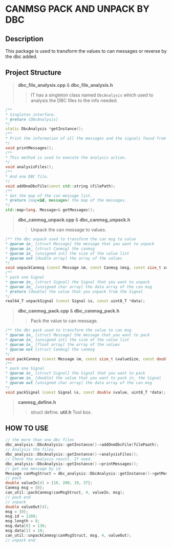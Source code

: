 # CANMSG PACK AND UNPACK BY DBC

## Description
This package is used to transform the values to can messages or reverse by the dbc added.

## Project Structure
> **dbc_file_analysis.cpp** & **dbc_file_analysis.h**
>> IT has a singleton class named `DbcAnalysis` which used to analysis the DBC files to the info needed.
``` c++
/**
* Singleton interface.
* @return [DbcAnalysis]
*/
static DbcAnalysis *getInstance();
/**
* Print the information of all the messages and the signals found from the DBC files.
*/
void printMessages();
/**
* This method is used to execute the analysis action.
*/
void analysisFiles();
/**
* And one DBC file.
*/
void addOneDbcFile(const std::string &filePath);
/**
* Get the map of the can message list.
* @return [map<id, message>] the map of the messages.
*/
std::map<long, Message>& getMessages();
```

> **dbc_canmsg_unpack.cpp** & **dbc_canmsg_unpack.h**
>> Unpack the can message to values.
``` c++
/** the dbc unpack used to transform the can msg to value
* @param in_ [struct Message] the message that you want to unpack
* @param in_ [struct Canmsg] the canmsg
* @param in_ [unsigned int] the size of the value list
* @param out [double array] the array of the values
*/
void unpackCanmsg (const Message &m, const Canmsg &msg, const size_t valueSize, double *value);
/**
* pack one Signal
* @param in_ [struct Signal] the Signal that you want to unpack
* @param in_ [unsigned char array] the data array of the can msg
* @return [double] the value that you unpack from the Signal
*/
real64_T unpackSignal (const Signal &s, const uint8_T *data);
```

> **dbc_canmsg_pack.cpp** & **dbc_canmsg_pack.h**
>> Pack the value to can message.
``` c++
/** the dbc pack used to transform the value to can msg
* @param in_ [struct Message] the message that you want to pack
* @param in_ [unsigned int] the size of the value list
* @param in_ [float array] the array of the values
* @param out [struct Canmsg] the canmsg
*/
void packCanmsg (const Message &m, const size_t &valueSize, const double *value, Canmsg *msg);
/**
* pack one Signal
* @param in_ [struct Signal] the Signal that you want to pack
* @param in_ [double] the value that you want to pack in_ the Signal
* @param out [unsigned char array] the data array of the can msg
*/
void packSignal (const Signal &s, const double &value, uint8_T *data);
```
> **canmsg_define.h**
>> struct define.
> **util.h**
>> Tool box.

## HOW TO USE
``` c++
// the more than one dbc files
dbc_analysis::DbcAnalysis::getInstance()->addOneDbcFile(filePaath);
// Analysis the files.
dbc_analysis::DbcAnalysis::getInstance()->analysisFiles();
// Check the analysis result. If need.
dbc_analysis::DbcAnalysis::getInstance()->printMessages();
// get one message by id
Message canMsgStruct = dbc_analysis::DbcAnalysis::getInstance()->getMessages()[id];
// pack
double valueIn[4] = {10, 200, 19, 37};
Canmsg msg = {0};
can_util::packCanmsg(canMsgStruct, 4, valueIn, msg);
// pack end
// unpack
double valueOut[4];
msg = {0};
msg.id = 1280;
msg.length = 8;
msg.data[0] = 136;
msg.data[1] = 19;
can_util::unpackCanmsg(canMsgStruct, msg, 4, valueOut);
// unpack end
```

